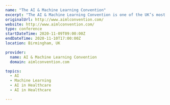 ```yaml
---
name: "The AI & Machine Learning Convention"
excerpt: "The AI & Machine Learning Convention is one of the UK’s most forward thinking events. Dedicated to exhibiting technology which is really just beginning to be introduced across hospital services, this truly is a pioneering event that will shape the future of healthcare."
originalUrl: http://www.aimlconvention.com/
website: http://www.aimlconvention.com/
type: conference
startDateTime: 2020-11-09T09:00:00Z
endDateTime: 2020-11-10T17:00:00Z
location: Birmingham, UK

provider:
  name: AI & Machine Learning Convention
  domain: aimlconvention.com

topics:
  - AI
  - Machine Learning
  - AI in Healthcare
  - AI in Healthcare

---
```


